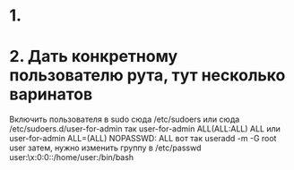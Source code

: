 # 1. 


# 2. Дать конкретному пользователю рута, тут несколько варинатов
Включить пользователя в sudo
сюда /etc/sudoers или сюда  /etc/sudoers.d/user-for-admin
так user-for-admin ALL(ALL:ALL) ALL или 
user-for-admin ALL=(ALL) NOPASSWD: ALL
вот так
useradd -m -G root user
затем, нужно изменить группу в /etc/passwd
user:\x:0:0::/home/user:/bin/bash
